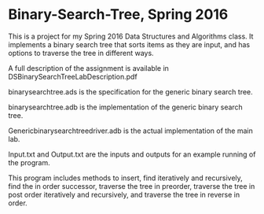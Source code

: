 # Binary-Search-Tree, Spring 2016
This is a project for my Spring 2016 Data Structures and Algorithms class. It implements a binary search tree that sorts items as they are input, and has options to traverse the tree in different ways.

A full description of the assignment is available in DSBinarySearchTreeLabDescription.pdf

binarysearchtree.ads is the specification for the generic binary search tree.

binarysearchtree.adb is the implementation of the generic binary search tree.

Genericbinarysearchtreedriver.adb is the actual implementation of the main lab.

Input.txt and Output.txt are the inputs and outputs for an example running of the program.

This program includes methods to insert, find iteratively and recursively, find the in order successor, traverse the tree in preorder, traverse the tree in post order iteratively and recursively, and traverse the tree in reverse in order.
